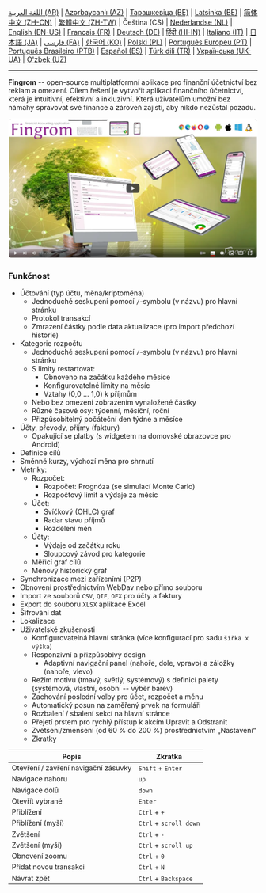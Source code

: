 [اللغة العربية (AR)](./about_ar.md) |
[Azərbaycanlı (AZ)](./about_az.md) |
[Тарашкевіца (BE)](./about_be.md) |
[Latsinka (BE)](./about_be_EU.md) |
[简体中文 (ZH-CN)](./about_zh.md) |
[繁體中文 (ZH-TW)](./about_zh_TW.md) |
Čeština (CS) |
[Nederlandse (NL)](./about_nl.md) |
[English (EN-US)](./about_en.md) |
[Français (FR)](./about_fr.md) |
[Deutsch (DE)](./about_de.md) |
[हिंदी (HI-IN)](./about_hi.md) |
[Italiano (IT)](./about_it.md) |
[日本語 (JA)](./about_ja.md) |
[فارسی (FA)](./about_fa.md) |
[한국어 (KO)](./about_ko.md) |
[Polski (PL)](./about_pl.md) |
[Português Europeu (PT)](./about_pt.md) |
[Português Brasileiro (PTB)](./about_pt_BR.md) |
[Español (ES)](./about_es.md) |
[Türk dili (TR)](./about_tr.md) |
[Українська (UK-UA)](./about_uk.md) |
[O'zbek (UZ)](./about_uz.md)

---

**Fingrom** -- open-source multiplatformní aplikace pro finanční účetnictví bez reklam a omezení.
Cílem řešení je vytvořit aplikaci finančního účetnictví, která je intuitivní, efektivní a inkluzivní. 
Která uživatelům umožní bez námahy spravovat své finance a zároveň zajistí, aby nikdo nezůstal pozadu.

[![Podívejte se na video](../images/presentation_en.png)](https://youtu.be/sNTbpILLsOw)

### Funkčnost
- Účtování (typ účtu, měna/kriptoměna)
  - Jednoduché seskupení pomocí `/`-symbolu (v názvu) pro hlavní stránku
  - Protokol transakcí
  - Zmrazení částky podle data aktualizace (pro import předchozí historie)
- Kategorie rozpočtu
  - Jednoduché seskupení pomocí `/`-symbolu (v názvu) pro hlavní stránku
  - S limity restartovat:
    - Obnoveno na začátku každého měsíce
    - Konfigurovatelné limity na měsíc
    - Vztahy (0,0 ... 1,0) k příjmům
  - Nebo bez omezení zobrazením vynaložené částky
  - Různé časové osy: týdenní, měsíční, roční
  - Přizpůsobitelný počáteční den týdne a měsíce
- Účty, převody, příjmy (faktury)
  - Opakující se platby (s widgetem na domovské obrazovce pro Android)
- Definice cílů
- Směnné kurzy, výchozí měna pro shrnutí
- Metriky: 
  - Rozpočet:
    - Rozpočet: Prognóza (se simulací Monte Carlo)
    - Rozpočtový limit a výdaje za měsíc
  - Účet:
    - Svíčkový (OHLC) graf
    - Radar stavu příjmů
    - Rozdělení měn
  - Účty:
    - Výdaje od začátku roku
    - Sloupcový závod pro kategorie
  - Měřicí graf cílů
  - Měnový historický graf
- Synchronizace mezi zařízeními (P2P) 
- Obnovení prostřednictvím WebDav nebo přímo souboru
- Import ze souborů `CSV`, `QIF`, `OFX` pro účty a faktury
- Export do souboru `XLSX` aplikace Excel
- Šifrování dat
- Lokalizace
- Uživatelské zkušenosti
  - Konfigurovatelná hlavní stránka (více konfigurací pro sadu `šířka x výška`)
  - Responzivní a přizpůsobivý design
    - Adaptivní navigační panel (nahoře, dole, vpravo) a záložky (nahoře, vlevo)
  - Režim motivu (tmavý, světlý, systémový) s definicí palety (systémová, vlastní, osobní -- výběr barev)
  - Zachování poslední volby pro účet, rozpočet a měnu
  - Automatický posun na zaměřený prvek na formuláři
  - Rozbalení / sbalení sekcí na hlavní stránce
  - Přejetí prstem pro rychlý přístup k akcím Upravit a Odstranit
  - Zvětšení/zmenšení (od 60 % do 200 %) prostřednictvím „Nastavení“
  - Zkratky

| Popis | Zkratka
| ------------------------------------ | ------------------------------ |
| Otevření / zavření navigační zásuvky | `Shift` + `Enter`              |
| Navigace nahoru                      | `up`                           |
| Navigace dolů                        | `down`                         |
| Otevřít vybrané                      | `Enter`                        |
| Přiblížení                           | `Ctrl` + `+`                   |
| Přiblížení (myší)                    | `Ctrl` + `scroll down`         |
| Zvětšení                             | `Ctrl` + `-`                   |
| Zvětšení (myší)                      | `Ctrl` + `scroll up`           |
| Obnovení zoomu                       | `Ctrl` + `0`                   |
| Přidat novou transakci               | `Ctrl` + `N`                   |
| Návrat zpět                          | `Ctrl` + `Backspace`           |
<!--
| Upravit vybranou položku             | `Ctrl` + `E`                   |
| Smazání vybrané položky              | `Ctrl` + `D`                   |
-->
